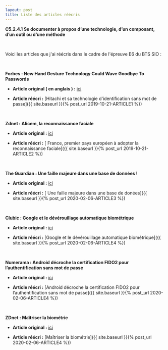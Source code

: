 ```yaml
---
layout: post
title: Liste des articles réécris
---
```


__C5.2.4.1 Se documenter à propos d’une technologie, d’un composant, d’un outil ou d’une méthode__

&nbsp;

Voici les articles que j'ai réécris dans le cadre de l'épreuve E6 du BTS SIO :

&nbsp;

__Forbes : New Hand Gesture Technology Could Wave Goodbye To Passwords__

- __Article original ( en anglais ) :__ [ici](https://www.forbes.com/sites/daveywinder/2019/09/09/exclusive-new-hand-gesture-technology-could-wave-goodbye-to-passwords/)

- __Article réécri :__ [Hitachi et sa technologie d'identification sans mot de passe]({{ site.baseurl }}{% post_url 2019-10-21-ARTICLE1 %})

&nbsp;


__Zdnet : Alicem, la reconnaissance faciale__

- __Article original :__ [ici](https://www.zdnet.fr/actualites/reconnaissance-faciale-les-autorites-francaises-lanceront-alicem-des-le-mois-de-novembre-39891881.htm)

- __Article réécri :__ [ France, premier pays européen à adopter la reconnaissance faciale]({{ site.baseurl }}{% post_url 2019-10-21-ARTICLE2 %})

&nbsp;


__The Guardian : Une faille majeure dans une base de données !__

- __Article original :__ [ici](https://www.theguardian.com/technology/2019/aug/14/major-breach-found-in-biometrics-system-used-by-banks-uk-police-and-defence-firms)

- __Article réécri :__ [ Une faille majeure dans une base de donées]({{ site.baseurl }}{% post_url 2020-02-06-ARTICLE3 %})

&nbsp;


__Clubic : Google et le dévérouillage automatique biométrique__

- __Article original :__ [ici](https://www.clubic.com/os-mobile/android/actualite-882311-lastpass-google-remplir-mots-deverrouillage-biometrique.html)

- __Article réécri :__ [Google et le dévérouillage automatique biométrique]({{ site.baseurl }}{% post_url 2020-02-06-ARTICLE4 %})

&nbsp;

__Numerama : Android décroche la certification FIDO2 pour l’authentification sans mot de passe__

- __Article original :__ [ici](https://www.numerama.com/tech/467360-android-decroche-la-certification-fido2-pour-lauthentification-sans-mot-de-passe.html)

- __Article réécri :__ [Android décroche la certification FIDO2 pour l’authentification sans mot de passe]({{ site.baseurl }}{% post_url 2020-02-06-ARTICLE4 %})

&nbsp;


__ZDnet : Maîtriser la biométrie__

- __Article original :__ [ici](https://www.numerama.com/tech/467360-android-decroche-la-certification-fido2-pour-lauthentification-sans-mot-de-passe.html)

- __Article réécri :__ [Maîtriser la biométrie]({{ site.baseurl }}{% post_url 2020-02-06-ARTICLE4 %})

&nbsp;
